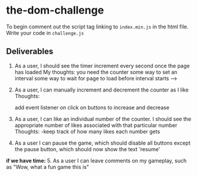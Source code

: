 # the-dom-challenge
To begin comment out the script tag linking to `index.min.js` in the html file.
Write your code in `challenge.js`

## Deliverables

1. As a user, I should see the timer increment every second once the page has loaded
  My thoughts:
    you need the counter
    some way to set an interval
    some way to wait for page to load before interval starts -->
2. As a user, I can manually increment and decrement the counter as I like
  Thoughts:

    add event listener on click on buttons to increase and decrease

3. As a user, I can like an individual number of the counter. I should see the appropriate number of likes associated with that particular number
    Thoughts:
      -keep track of how many likes each number gets


4. As a user I can pause the game, which should disable all buttons except the pause button, which should now show the text 'resume'

**if we have time:**
5. As a user I can leave comments on my gameplay, such as "Wow, what a fun game this is"
